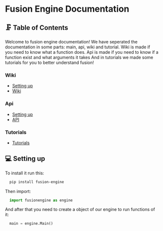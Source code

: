 # Fusion Engine Documentation

## 🗜️ Table of Contents
Welcome to fusion engine documentation! We have seperated the documentation in some parts: main, api, wiki and tutorial. 
Wiki is made if you need to know what a function does.
Api is made if you need to know if a function exist and what arguments it takes
And in tutorials we made some tutorials for you to better understand fusion!


### Wiki
 - [Setting up](#setting-up)
 - [Wiki](wiki/index.md)

### Api
 - [Setting up](#setting-up)
 - [API](api/api.md)

### Tutorials
 - [Tutorials](tutorials/index.md)
 

## 💻 Setting up

To install it run this:

```bash
  pip install fusion-engine
```

Then import:

```python
  import fusionengine as engine
```

And after that you need to create a object of our engine to run functions of it:

```python
  main = engine.Main()
```